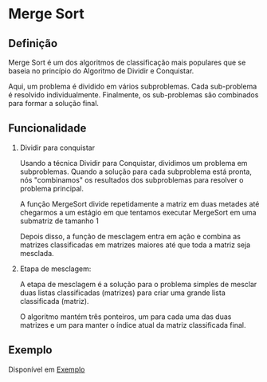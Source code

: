 # Merge Sort

## Definição

Merge Sort é um dos algoritmos de classificação mais populares que se baseia no princípio do Algoritmo de Dividir e Conquistar.

Aqui, um problema é dividido em vários subproblemas. Cada sub-problema é resolvido individualmente. Finalmente, os sub-problemas são combinados para formar a solução final.

## Funcionalidade

1. Dividir para conquistar

    Usando a técnica Dividir para Conquistar, dividimos um problema em subproblemas. Quando a solução para cada subproblema está pronta, nós "combinamos" os resultados dos subproblemas para resolver o problema principal.

    A função MergeSort divide repetidamente a matriz em duas metades até chegarmos a um estágio em que tentamos executar MergeSort em uma submatriz de tamanho 1

    Depois disso, a função de mesclagem entra em ação e combina as matrizes classificadas em matrizes maiores até que toda a matriz seja mesclada.

1. Etapa de mesclagem:
    
    A etapa de mesclagem é a solução para o problema simples de mesclar duas listas classificadas (matrizes) para criar uma grande lista classificada (matriz).

    O algoritmo mantém três ponteiros, um para cada uma das duas matrizes e um para manter o índice atual da matriz classificada final.

## Exemplo

Disponível em [Exemplo](MergeSort.py)